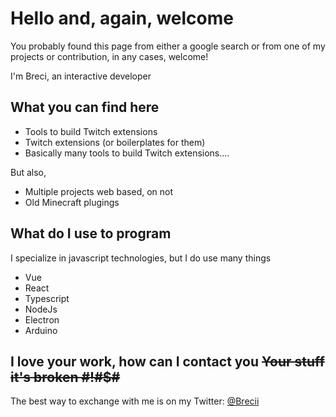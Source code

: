 # Hello and, again, welcome

You probably found this page from either a google search or from one of my projects or contribution, in any cases, welcome!

I'm Breci, an interactive developer

## What you can find here
- Tools to build Twitch extensions
- Twitch extensions (or boilerplates for them)
- Basically many tools to build Twitch extensions....

But also,
- Multiple projects web based, on not
- Old Minecraft plugings

## What do I use to program
I specialize in javascript technologies, but I do use many things
- Vue
- React
- Typescript
- NodeJs
- Electron
- Arduino

## I love your work, how can I contact you ~~Your stuff it's broken #!#$#~~

The best way to exchange with me is on my Twitter: [@Brecii](https://twitter.com/Brecii)

